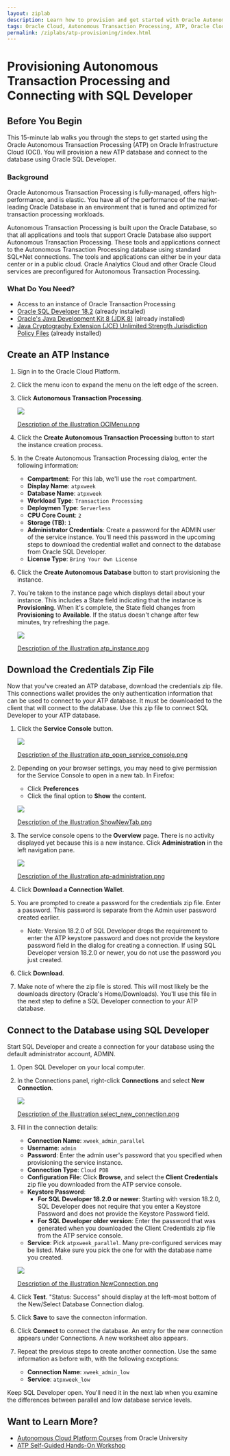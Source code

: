 ```yaml
---
layout: ziplab
description: Learn how to provision and get started with Oracle Autonomous Transaction Processing.
tags: Oracle Cloud, Autonomous Transaction Processing, ATP, Oracle Cloud Infrastructure, OCI
permalink: /ziplabs/atp-provisioning/index.html
---
```

# Provisioning Autonomous Transaction Processing and Connecting with SQL Developer #

## Before You Begin ##
This 15-minute lab walks you through the steps to get started using the Oracle Autonomous Transaction Processing (ATP) on Oracle Infrastructure Cloud (OCI). You will provision a new ATP database and connect to the database using Oracle SQL Developer.

### Background ###
Oracle Autonomous Transaction Processing is fully-managed, offers high-performance, and is elastic. You have all of the performance of the market-leading Oracle Database in an environment that is tuned and optimized for transaction processing workloads.

Autonomous Transaction Processing is built upon the Oracle Database, so that all applications and tools that support Oracle Database also support Autonomous Transaction Processing. These tools and applications connect to the Autonomous Transaction Processing database using standard SQL*Net connections. The tools and applications can either be in your data center or in a public cloud. Oracle Analytics Cloud and other Oracle Cloud services are preconfigured for Autonomous Transaction Processing.

### What Do You Need? ###
* Access to an instance of Oracle Transaction Processing
* [Oracle SQL Developer 18.2](http://www.oracle.com/technetwork/developer-tools/sql-developer/overview/index.html)  (already installed)
* [Oracle's Java Development Kit 8 (JDK 8)](http://www.oracle.com/technetwork/java/javase/downloads/index.html) (already installed)
* [Java Cryptography Extension (JCE) Unlimited Strength Jurisdiction Policy Files](https://www.oracle.com/technetwork/java/javase/downloads/jce8-download-2133166.html) (already installed)


## Create an ATP Instance ##
1. Sign in to the Oracle Cloud Platform. 
2. Click the menu icon to expand the menu on the left edge of the screen.
3. Click **Autonomous Transaction Processing**.

    ![](img/OCIMenu.png)

    [Description of the illustration OCIMenu.png](files/OCIMenu.txt)

4. Click the **Create Autonomous Transaction Processing** button to start the instance creation process.
5. In the Create Autonomous Transaction Processing dialog, enter the following information:
     * **Compartment**: For this lab, we'll use the `root` compartment.
     * **Display Name**: `atpxweek`
     * **Database Name**: `atpxweek`
     * **Workload Type**: `Transaction Processing`
     * **Deploymen Type**: `Serverless`
     * **CPU Core Count**: `2`
     * **Storage (TB)**:  `1`
     * **Administrator Credentials**: Create a password for the ADMIN user of the service instance. You'll need this password in the upcoming steps to download the credential wallet and connect to the database from Oracle SQL Developer.
     * **License Type**: `Bring Your Own License`
6. Click the **Create Autonomous Database** button to start provisioning the instance. 
7. You're taken to the instance page which displays detail about your instance. This includes a State field indicating that the instance is **Provisioning**. When it's complete, the State field changes from **Provisioning** to **Available**. If the status doesn't change after few minutes, try refreshing the page.

    ![](img/atp_instance.png)

    [Description of the illustration atp_instance.png](files/atp_instance.txt)


## Download the Credentials Zip File ##
Now that you've created an ATP database, download the credentials zip file. This connections wallet provides the only authentication information that can be used to connect to your ATP database. It must be downloaded to the client that will connect to the database. Use this zip file to connect SQL Developer to your ATP database.

1. Click the **Service Console** button.

    ![](img/atp_open_service_console.png)

    [Description of the illustration atp_open_service_console.png](files/atp_open_service_console.txt)

2. Depending on your browser settings, you may need to give permission for the Service Console to open in a new tab. In Firefox:
     * Click **Preferences**
     * Click the final option to **Show** the content.

    ![](img/ShowNewTab.png)

    [Description of the illustration ShowNewTab.png](files/ShowNewTab.txt)

3. The service console opens to the **Overview** page. There is no activity displayed yet because this is a new instance. Click **Administration** in the left navigation pane.

    ![](img/atp-administration.png)

    [Description of the illustration atp-administration.png](files/atp-administration.txt)

4. Click **Download a Connection Wallet**.
5. You are prompted to create a password for the credentials zip file. Enter a password. This password is separate from the Admin user password created earlier.
     * Note: Version 18.2.0 of SQL Developer drops the requirement to enter the ATP keystore password and does not provide the keystore password field in the dialog for creating a connection. If using SQL Developer version 18.2.0 or newer, you do not use the password you just created.
7. Click **Download**.
6. Make note of where the zip file is stored. This will most likely be the downloads directory (Oracle's Home/Downloads). You'll use this file in the next step to define a SQL Developer connection to your ATP database.


## Connect to the Database using SQL Developer ##
Start SQL Developer and create a connection for your database using the default administrator account, ADMIN.

1. Open SQL Developer on your local computer. 
2. In the Connections panel, right-click **Connections** and select **New Connection**.

    ![](img/select_new_connection.png)

    [Description of the illustration select_new_connection.png](files/select_new_connection.txt)
    
3. Fill in the connection details:
     * **Connection Name**: `xweek_admin_parallel`
     * **Username**: `admin`
     * **Password**: Enter the admin user's password that you specified when provisioning the service instance.
     * **Connection Type**: `Cloud PDB`
     * **Configuration File**: Click **Browse**, and select the **Client Credentials** zip file you downloaded from the ATP service console.
     * **Keystore Password**:
        * **For SQL Developer 18.2.0 or newer**: Starting with version 18.2.0, SQL Developer does not require that you enter a Keystore Password and does not provide the Keystore Password field.
        * **For SQL Developer older version**: Enter the password that was generated when you downloaded the Client Credentials zip file from the ATP service console.
     * **Service**: Pick `atpxweek_parallel`. Many pre-configured services may be listed. Make sure you pick the one for with the database name you created.

    ![](img/NewConnection.png)

    [Description of the illustration NewConnection.png](files/NewConnection.txt)

4. Click **Test**. "Status: Success" should display at the left-most bottom of the New/Select Database Connection dialog.
5. Click **Save** to save the connecton information.
6. Click **Connect** to connect the database. An entry for the new connection appears under Connections. A new worksheet also appears.
7. Repeat the previous steps to create another connection. Use the same information as before with, with the following exceptions:
    * **Connection Name**: `xweek_admin_low`
    * **Service**: `atpxweek_low`

Keep SQL Developer open. You'll need it in the next lab when you examine the differences between parallel and low database service levels.


## Want to Learn More? ##
* [Autonomous Cloud Platform Courses](https://learn.oracle.com/pls/web_prod-plq-dad/dl4_pages.getpage?page=dl4homepage&get_params=offering:35573#filtersGroup1=&filtersGroup2=.f667&filtersGroup3=&filtersGroup4=&filtersGroup5=&filtersSearch=) from Oracle University 
* [ATP Self-Guided Hands-On Workshop](https://cloudsolutionhubs.github.io/autonomous-transaction-processing/workshops/?page=README.md)

